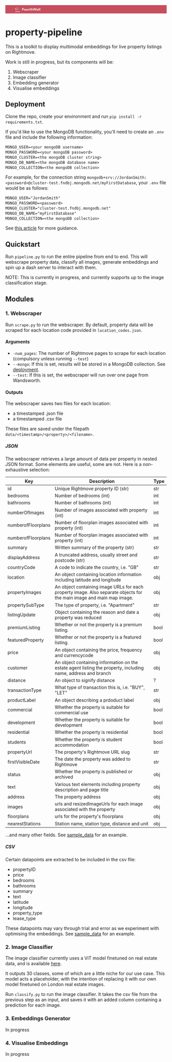 ![FourthWall](assets/fourthwall_banner.png)

# property-pipeline

This is a toolkit to display multimodal embeddings for live property listings on Rightmove. 

Work is still in progress, but its components will be:
1. Webscraper
2. Image classifier
3. Embedding generator
4. Visualise embeddings

## Deployment

Clone the repo, create your environment and run `pip install -r requirements.txt`. 

If you'd like to use the MongoDB functionality, you'll need to create an `.env` file and include the following information:

```
MONGO_USER=<your mongoDB username>
MONGO_PASSWORD=<your mongoDB password>
MONGO_CLUSTER=<the mongoDB cluster string>
MONGO_DB_NAME=<the mongoDB database name>
MONGO_COLLECTION=<the mongoDB collection>
```

For example, for the connection string `mongodb+srv://JordanSmith:<password>@cluster-test.fndbj.mongodb.net/myFirstDatabase`, your `.env` file would be as follows:

```
MONGO_USER="JordanSmith"
MONGO_PASSWORD=<password>
MONGO_CLUSTER="cluster-test.fndbj.mongodb.net"
MONGO_DB_NAME="myFirstDatabase"
MONGO_COLLECTION=<the mongoDB collection>
```

See [this article](https://medium.com/analytics-vidhya/connecting-to-mongodb-atlas-with-python-pymongo-5b25dab3ac53) for more guidance.

## Quickstart

Run `pipeline.py` to run the entire pipeline from end to end. This will webscrape property data, classify all images, generate embeddings and spin up a dash server to interact with them. 

NOTE: This is currently in progress, and currently supports up to the image classification stage. 

## Modules

### 1. Webscraper

Run `scrape.py` to run the webscraper. By default, property data will be scraped for each location code provided in `location_codes.json`. 

#### Arguments
- `-num_pages`: The number of Rightmove pages to scrape for each location (compulsory unless running `--test`)
- `--mongo`: If this is set, results will be stored in a MongoDB collection. See [deployment](#deployment). 
- `--test`: If this is set, the webscraper will run over one page from Wandsworth. 

#### Outputs

The webscraper saves two files for each location: 
- a timestamped .json file 
- a timestamped .csv file

These files are saved under the filepath `data/<timestamp>/<property>/<filename>`. 

##### JSON

The webscraper retrieves a large amount of data per property in nested JSON format. Some elements are useful, some are not. Here is a non-exhaustive selection:

| Key      | Description | Type |
| ----------- | ----------- | ---- |
| id          | Unique Rightmove property ID  (str)     | str |
| bedrooms   | Number of bedrooms (int)       | int |
| bathrooms   | Number of bathrooms (int)       | int |
| numberOfImages   | Number of images associated with property (int)       | int |
| numberofFloorplans   | Number of floorplan images associated with property (int)        | int |
| numberofFloorplans   | Number of floorplan images associated with property (int)        | int |
| summary   | Written summary of the property (str)       | str |
| displayAddress   | A truncated address, usually street and postcode (str)        | str |
| countryCode   | A code to indicate the country, i.e. "GB"        | str |
| location   | An object containing location information including latitude and longitude  | obj |
| propertyImages   | An object containing image URLs for each property image. Also separate objects for the main image and main map image.    | obj |
| propertySubType   | The type of property, i.e. "Apartment"    | str |
| listingUpdate   | Object containing the reason and date a property was reduced   | obj |
| premiumListing   | Whether or not the property is a premium listing.    | bool |
| featuredProperty   | Whether or not the property is a featured listing.    | bool |
| price   | An object containing the price, frequency and currencycode    | obj |
|  customer   | An object containing information on the estate agent listing the property, including name, address and branch   | obj | 
| distance | An object to signify distance | ? |
| transactionType | What type of transaction this is, i.e. "BUY", "LET" | str | 
| productLabel | An object describing a prdoduct label | obj | 
| commercial | Whether the property is suitable for commercial use | bool | 
| development | Whether the property is suitable for development | bool | 
| residential | Whether the property is residential | bool | 
| students | Whether the property is student accommodation | bool | 
| propertyUrl | The property's Rightmove URL slug | str|
| firstVisibleDate | The date the property was added to Rightmove | str |
| status | Whether the property is published or archived | obj |
| text | Various text elements including property description and page title | obj | 
| address | The property address | obj | 
| images | urls and resizedImageUrls for each image associated with the property | obj | 
| floorplans | urls for the property's floorplans | obj | 
| nearestStations | Station name, station type, distance and unit | obj |


...and many other fields. See [sample_data](/sample_data/json_file/wandsworth_properties_07-11-2023_17-52-04.json) for an example.

##### CSV

Certain datapoints are extracted to be included in the csv file:
- propertyID
- price
- bedrooms
- bathrooms
- summary
- text
- latitude
- longitude
- property_type
- lease_type

These datapoints may vary through trial and error as we experiment with optimising the embeddings. See [sample_data](/sample_data/csv_file/wandsworth_properties_07-11-2023_17-52-04.csv) for an example.

### 2. Image Classifier

The image classifier currently uses a ViT model finetuned on real estate data, and is available [here](https://huggingface.co/andupets/real-estate-image-classification-30classes). 

It outputs 30 classes, some of which are a little niche for our use case. This model acts a placeholder, with the intention of replacing it with our own model finetuned on London real estate images. 

Run `classify.py` to run the image classifier. It takes the csv file from the previous step as an input, and saves it with an added column containing a prediction for each image. 


### 3. Embeddings Generator

In progress

### 4. Visualise Embeddings

In progress
